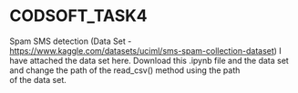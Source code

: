 # CODSOFT_TASK4
Spam SMS detection
(Data Set - https://www.kaggle.com/datasets/uciml/sms-spam-collection-dataset)
I have attached the data set here.  Download this .ipynb file and the data set and change the path of the read_csv() method using the path of the data set.
